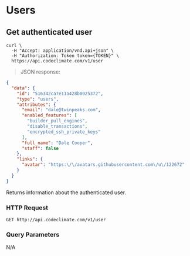 # Users

## Get authenticated user

```shell
curl \
  -H "Accept: application/vnd.api+json" \
  -H "Authorization: Token token={TOKEN}" \
  https://api.codeclimate.com/v1/user
```

> JSON response:

```json
{
  "data": {
    "id": "516342ca7e11a428b0025372",
    "type": "users",
    "attributes": {
      "email": "dale@twinpeaks.com",
      "enabled_features": [
        "builder_pull_engines",
        "disable_transactions",
        "encrypted_ssh_private_keys"
      ],
      "full_name": "Dale Cooper",
      "staff": false
    },
    "links": {
      "avatar": "https:\/\/avatars.githubusercontent.com\/u\/122672"
    }
  }
}
```

Returns information about the authenticated user.

### HTTP Request

`GET http://api.codeclimate.com/v1/user`

### Query Parameters

N/A
